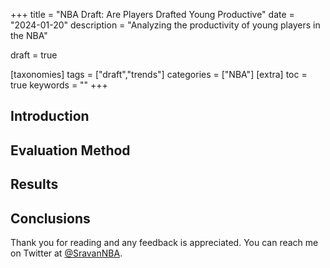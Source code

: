 +++
title = "NBA Draft: Are Players Drafted Young Productive"
date = "2024-01-20"
description = "Analyzing the productivity of young players in the NBA"

draft = true

[taxonomies]
tags = ["draft","trends"]
categories = ["NBA"]
[extra]
toc = true
keywords = ""
+++

## Introduction

## Evaluation Method

## Results

## Conclusions

Thank you for reading and any feedback is appreciated. You can reach me on Twitter at [@SravanNBA](https://twitter.com/SravanNBA).